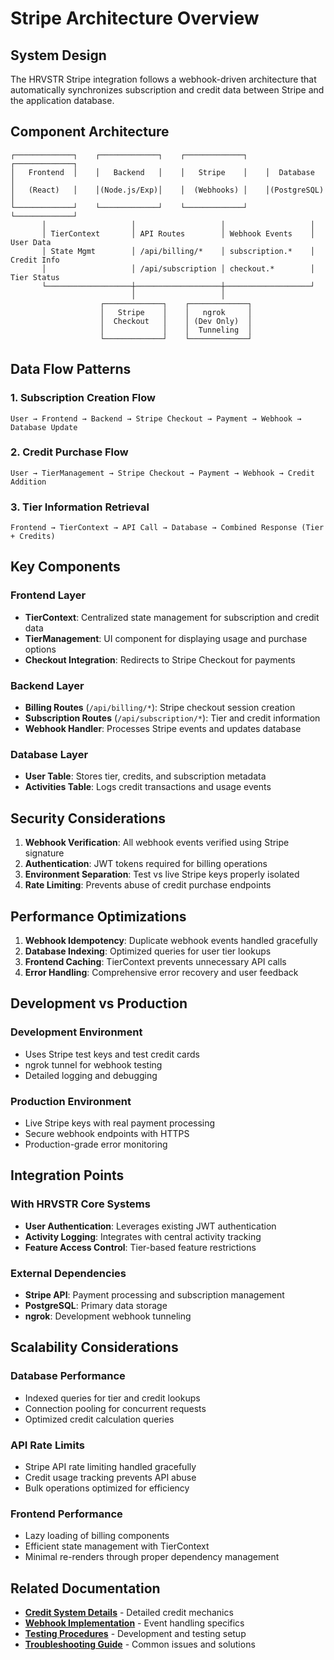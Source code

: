 # Stripe Architecture Overview

## System Design

The HRVSTR Stripe integration follows a webhook-driven architecture that automatically synchronizes subscription and credit data between Stripe and the application database.

## Component Architecture

```
┌─────────────┐    ┌─────────────┐    ┌─────────────┐    ┌─────────────┐
│   Frontend  │    │   Backend   │    │   Stripe    │    │  Database   │
│   (React)   │    │(Node.js/Exp)│    │  (Webhooks) │    │(PostgreSQL) │
└─────────────┘    └─────────────┘    └─────────────┘    └─────────────┘
       │                   │                   │                   │
       │ TierContext       │ API Routes        │ Webhook Events    │ User Data
       │ State Mgmt        │ /api/billing/*    │ subscription.*    │ Credit Info
       │                   │ /api/subscription │ checkout.*        │ Tier Status
       └───────────────────┼───────────────────┼───────────────────┘
                           │                   │
                    ┌─────────────┐    ┌─────────────┐
                    │   Stripe    │    │   ngrok     │
                    │  Checkout   │    │ (Dev Only)  │
                    │             │    │  Tunneling  │
                    └─────────────┘    └─────────────┘
```

## Data Flow Patterns

### 1. Subscription Creation Flow
```
User → Frontend → Backend → Stripe Checkout → Payment → Webhook → Database Update
```

### 2. Credit Purchase Flow
```
User → TierManagement → Stripe Checkout → Payment → Webhook → Credit Addition
```

### 3. Tier Information Retrieval
```
Frontend → TierContext → API Call → Database → Combined Response (Tier + Credits)
```

## Key Components

### Frontend Layer
- **TierContext**: Centralized state management for subscription and credit data
- **TierManagement**: UI component for displaying usage and purchase options
- **Checkout Integration**: Redirects to Stripe Checkout for payments

### Backend Layer
- **Billing Routes** (`/api/billing/*`): Stripe checkout session creation
- **Subscription Routes** (`/api/subscription/*`): Tier and credit information
- **Webhook Handler**: Processes Stripe events and updates database

### Database Layer
- **User Table**: Stores tier, credits, and subscription metadata
- **Activities Table**: Logs credit transactions and usage events

## Security Considerations

1. **Webhook Verification**: All webhook events verified using Stripe signature
2. **Authentication**: JWT tokens required for billing operations
3. **Environment Separation**: Test vs live Stripe keys properly isolated
4. **Rate Limiting**: Prevents abuse of credit purchase endpoints

## Performance Optimizations

1. **Webhook Idempotency**: Duplicate webhook events handled gracefully
2. **Database Indexing**: Optimized queries for user tier lookups
3. **Frontend Caching**: TierContext prevents unnecessary API calls
4. **Error Handling**: Comprehensive error recovery and user feedback

## Development vs Production

### Development Environment
- Uses Stripe test keys and test credit cards
- ngrok tunnel for webhook testing
- Detailed logging and debugging

### Production Environment
- Live Stripe keys with real payment processing
- Secure webhook endpoints with HTTPS
- Production-grade error monitoring

## Integration Points

### With HRVSTR Core Systems
- **User Authentication**: Leverages existing JWT authentication
- **Activity Logging**: Integrates with central activity tracking
- **Feature Access Control**: Tier-based feature restrictions

### External Dependencies
- **Stripe API**: Payment processing and subscription management
- **PostgreSQL**: Primary data storage
- **ngrok**: Development webhook tunneling

## Scalability Considerations

### Database Performance
- Indexed queries for tier and credit lookups
- Connection pooling for concurrent requests
- Optimized credit calculation queries

### API Rate Limits
- Stripe API rate limiting handled gracefully
- Credit usage tracking prevents API abuse
- Bulk operations optimized for efficiency

### Frontend Performance
- Lazy loading of billing components
- Efficient state management with TierContext
- Minimal re-renders through proper dependency management

## Related Documentation

- [**Credit System Details**](/help/Implementations/Stripe/stripe-credits) - Detailed credit mechanics
- [**Webhook Implementation**](/help/Implementations/Stripe/stripe-webhooks) - Event handling specifics
- [**Testing Procedures**](/help/Implementations/Stripe/stripe-testing) - Development and testing setup
- [**Troubleshooting Guide**](/help/Implementations/Stripe/stripe-troubleshooting) - Common issues and solutions 